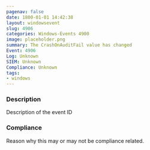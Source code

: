 ```yaml
---
pagenav: false
date: 1800-01-01 14:42:38
layout: windowsevent
slug: 4906
categories: Windows-Events 4900
image: placeholder.png
summary: The CrashOnAuditFail value has changed
Event: 4906
Log: Unknown
SIEM: Unknown
Compliance: Unknown
tags:
- windows
---
```


### Description

Description of the event ID

### Compliance

Reason why this may or may not be compliance related.
